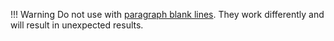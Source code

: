 !!! Warning
    Do not use with [paragraph blank lines](./spacing-rules.md#paragraph-blank-lines). They work differently and will result in unexpected results.
